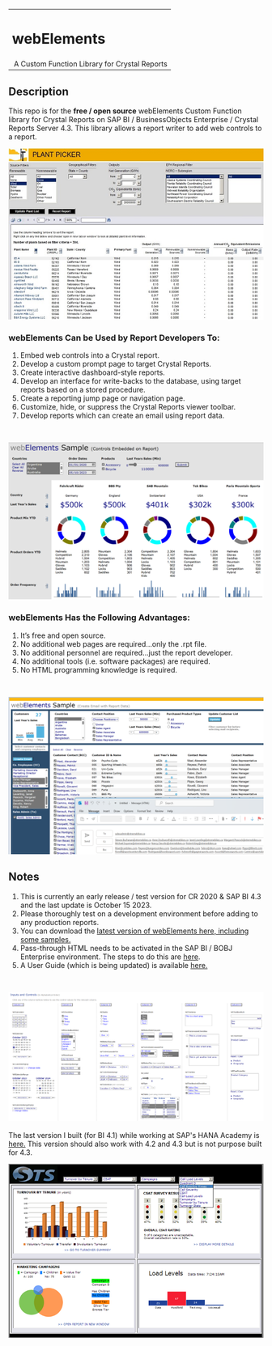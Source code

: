 <table width=100% border=0>
<tr ><td colspan=2><h1>webElements</h1></td></tr>
<tr><td>&nbsp;A Custom Function Library for Crystal Reports</td>
</table>

## Description

This repo is for the <b>free / open source</b> webElements Custom Function library for Crystal Reports on SAP BI / BusinessObjects Enterprise / Crystal Reports Server 4.3. This library allows a report writer to add web controls to a report.
<br>

![wepic](/webelements/admin/ppsm.jpg)

### webElements Can be Used by Report Developers To:

1. Embed web controls into a Crystal report.
1. Develop a custom prompt page to target Crystal Reports.
1. Create interactive dashboard-style reports.
1. Develop an interface for write-backs to the database, using target reports based on a stored procedure.
1. Create a reporting jump page or navigation page.
1. Customize, hide, or suppress the Crystal Reports viewer toolbar.
1. Develop reports which can create an email using report data.
<br>

![wepic](/webelements/admin/weembcontb.png)

### webElements Has the Following Advantages:

1. It’s free and open source.
1. No additional web pages are required…only the .rpt file.
1. No additional personnel are required…just the report developer.
1. No additional tools (i.e. software packages) are required.
1. No HTML programming knowledge is required.
<br>

![wepic](/webelements/admin/weemail.png)

## Notes

1. This is currently an early release / test version for CR 2020 & SAP BI 4.3 and the last update is October 15 2023.  
1. Please thoroughly test on a development environment before adding to any production reports. 
1. You can download the [latest version of webElements here, including some samples.](https://github.com/jwisemanca/biReports/raw/master/webelements/webElements433_20231019.zip)
3. Pass-through HTML needs to be activated in the SAP BI / BOBJ Enterprise environment. The steps to do this are [here](/webelements/admin/passthroughhtml.md).
4. A User Guide (which is being updated) is available [here.](/webelements/webElements%20User%20Guide%20433.pdf)
<br>

![wepic](/webelements/admin/wem231015.png)
<br><br>
The last version I built (for BI 4.1) while working at SAP's HANA Academy is [here.](https://github.com/saphanaacademy/biReports/tree/master/webelements) This version should also work with 4.2 and 4.3 but is not purpose built for 4.3.

![wepic](/webelements/admin/db.jpg)
